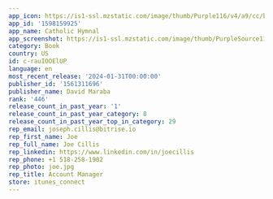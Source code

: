 ```yaml
---
app_icon: https://is1-ssl.mzstatic.com/image/thumb/Purple116/v4/a9/cc/b7/a9ccb725-f7b9-84e3-48e4-b642a3fa7902/AppIcon-0-0-1x_U007emarketing-0-10-0-85-220.png/1024x1024bb.png
app_id: '1598159925'
app_name: Catholic Hymnal
app_screenshot: https://is1-ssl.mzstatic.com/image/thumb/PurpleSource116/v4/e5/38/c7/e538c73c-1222-bf2e-d099-7b8ad34c7112/81239299-4807-4d17-993f-d8a28d6f7fd3_Simulator_Screen_Shot_-_iPhone_13_Pro_Max_-_2021-12-01_at_20.09.13.png/1284x2778bb.png
category: Book
country: US
id: c-rauIOOElUP
language: en
most_recent_release: '2024-01-31T00:00:00'
publisher_id: '1561311696'
publisher_name: David Maraba
rank: '446'
release_count_in_past_year: '1'
release_count_in_past_year_category: 8
release_count_in_past_year_top_in_category: 29
rep_email: joseph.cillis@bitrise.io
rep_first_name: Joe
rep_full_name: Joe Cillis
rep_linkedin: https://www.linkedin.com/in/joecillis
rep_phone: +1 518-258-1902
rep_photo: joe.jpg
rep_title: Account Manager
store: itunes_connect
---
```

